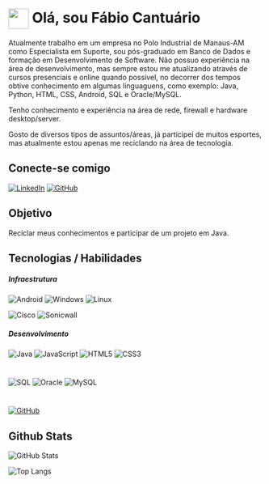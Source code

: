 <h1>
    <a href="https://www.dio.me/">
     <img align="center" width="40px" src="https://hermes.digitalinnovation.one/assets/diome/logo-minimized.png"></a>
    <span>Olá, sou Fábio Cantuário</span>
</h1>

Atualmente trabalho em um empresa no Polo Industrial de Manaus-AM como Especialista em Suporte, sou pós-graduado em Banco de Dados e formação em Desenvolvimento de Software.
Não possuo experiência na área de desenvolvimento, mas sempre estou me atualizando através de cursos presenciais e online quando possível, no decorrer dos tempos obtive conhecimento em algumas linguaguens, como exemplo: Java, Python, HTML, CSS, Android, SQL e Oracle/MySQL.

Tenho conhecimento e experiência na área de rede, firewall e hardware desktop/server.

Gosto de diversos tipos de assuntos/áreas, já participei de muitos esportes, mas atualmente estou apenas me reciclando na área de tecnologia.

## Conecte-se comigo
[![LinkedIn](https://img.shields.io/badge/LinkedIn-000?style=for-the-badge&logo=linkedin&logoColor=00FA9A)](www.linkedin.com/in/fábio-cantuário-41448332)
[![GitHub](https://img.shields.io/badge/GitHbt-000?style=for-the-badge&logo=github&logoColor=00FA9A)](+https://github.com/FabioCantuario)

## Objetivo
Reciclar meus conhecimentos e participar de um projeto em Java.

## Tecnologias / Habilidades

##### Infraestrutura
![Android](https://img.shields.io/badge/Android-000?style=for-the-badge&logo=Android)
![Windows](https://img.shields.io/badge/Windows-000?style=for-the-badge&logo=Windows)
![Linux](https://img.shields.io/badge/Linux-000?style=for-the-badge&logo=linux)

![Cisco](https://img.shields.io/badge/Cisco-000?style=for-the-badge&logo=cisco)
![Sonicwall](https://img.shields.io/badge/Sonicwall-000?style=for-the-badge&logo=sonicwall)

##### Desenvolvimento
![Java](https://img.shields.io/badge/Java-000?style=for-the-badge&logo=java&logoColor=30A3DC)
![JavaScript](https://img.shields.io/badge/JavaScript-000?style=for-the-badge&logo=javascript&logoColor=30A3DC)
![HTML5](https://img.shields.io/badge/HTML5-000?style=for-the-badge&logo=html5&logoColor=E94D5F)
![CSS3](https://img.shields.io/badge/CSS3-000?style=for-the-badge&logo=css3&logoColor=30A3DC)
#
![SQL](https://img.shields.io/badge/SQL-000?style=for-the-badge&logo=mysql&logoColor=00FA9A)
![Oracle](https://img.shields.io/badge/Oracle-000?style=for-the-badge&logo=mysql&logoColor=00FA9A)
![MySQL](https://img.shields.io/badge/MySQL-000?style=for-the-badge&logo=mysql&logoColor=00FA9A)
#
[![GitHub](https://img.shields.io/badge/GitHbt-000?style=for-the-badge&logo=github&logoColor=00FA9A)](+https://github.com/)

## Github Stats

![GitHub Stats](https://github-readme-stats.vercel.app/api?username=FabioCantuario&theme=transparent&bg_color=000000&border_color=30A3DC&show_icons=true&icon_color=00FA9A&title_color=00FA9A&text_color=e6e6fa)

![Top Langs](https://github-readme-stats-git-masterrstaa-rickstaa.vercel.app/api/top-langs/?username=FabioCantuario&layout=compact&bg_color=000&border_color=30A3DC&title_color=E94D5F&text_color=FFF)
